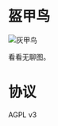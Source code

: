 # 盔甲鸟

![灰甲鸟](https://media.52poke.com/wiki/thumb/archive/3/35/20140413164313%21227Skarmory.png/120px-227Skarmory.png)

看看无聊图。

# 协议

AGPL v3
